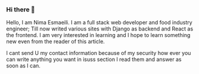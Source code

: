 ### Hi there 👋

Hello, I am Nima Esmaeili.
I am a full stack web developer and food industry engineer; Till now writed various sites with Django as backend and React as the frontend.
I am very interested in learning and I hope to learn something new even from the reader of this article.

I cant send U my contact information because of my security how ever you can write anything you want in isuss section I read them and answer as soon as I can.
